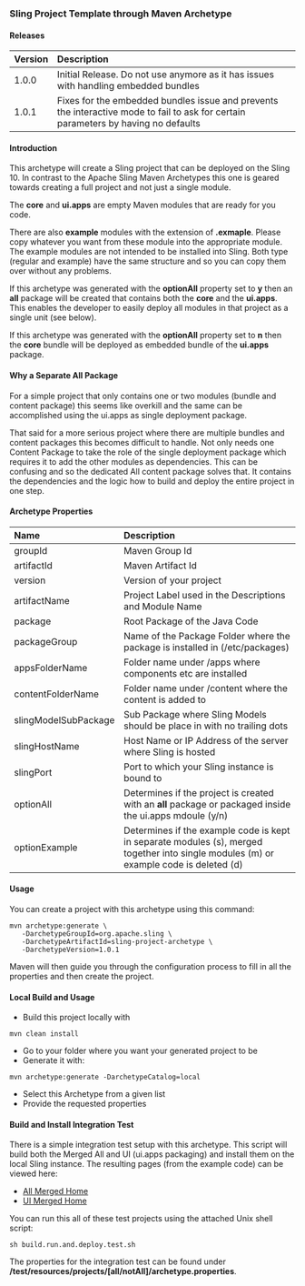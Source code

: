 ### Sling Project Template through Maven Archetype

#### Releases

| Version | Description |
|:--------|:------------|
|1.0.0    |Initial Release. Do not use anymore as it has issues with handling embedded bundles|
|1.0.1    |Fixes for the embedded bundles issue and prevents the interactive mode to fail to ask for certain parameters by having no defaults|
 
#### Introduction

This archetype will create a Sling project that can be deployed on the Sling 10. In contrast to
the Apache Sling Maven Archetypes this one is geared towards creating a full project and not
just a single module.

The **core** and **ui.apps** are empty Maven modules that are ready for you code.

There are also **example** modules with the extension of **.exmaple**. Please copy whatever you
want from these module into the appropriate module. The example modules are not intended to be
installed into Sling.
Both type (regular and example) have the same structure and so you can copy them over without
any problems.

If this archetype was generated with the **optionAll** property set to **y** then an **all** package
will be created that contains both the **core** and the **ui.apps**. This enables the developer
to easily deploy all modules in that project as a single unit (see below).

If this archetype was generated with the **optionAll** property set to **n** then the **core**
bundle will be deployed as embedded bundle of the **ui.apps** package.

#### Why a Separate All Package

For a simple project that only contains one or two modules (bundle and content package) this seems
like overkill and the same can be accomplished using the ui.apps as single deployment package.

That said for a more serious project where there are multiple bundles and content packages this
becomes difficult to handle. Not only needs one Content Package to take the role of the single
deployment package which requires it to add the other modules as dependencies. This can be confusing
and so the dedicated All content package solves that. It contains the dependencies and the logic
how to build and deploy the entire project in one step.

#### Archetype Properties

|Name                 |Description                                                                   |
|:--------------------|:-----------------------------------------------------------------------------|
|groupId              |Maven Group Id|
|artifactId           |Maven Artifact Id|
|version              |Version of your project|
|artifactName         |Project Label used in the Descriptions and Module Name|
|package              |Root Package of the Java Code|
|packageGroup         |Name of the Package Folder where the package is installed in (/etc/packages)|
|appsFolderName       |Folder name under /apps where components etc are installed|
|contentFolderName    |Folder name under /content where the content is added to|
|slingModelSubPackage |Sub Package where Sling Models should be place in with no trailing dots|
|slingHostName        |Host Name or IP Address of the server where Sling is hosted|
|slingPort            |Port to which your Sling instance is bound to|
|optionAll            |Determines if the project is created with an **all** package or packaged inside the ui.apps mdoule (y/n)|
|optionExample        |Determines if the example code is kept in separate modules (s), merged together into single modules (m) or example code is deleted (d)|

#### Usage

You can create a project with this archetype using this command:
```
mvn archetype:generate \
   -DarchetypeGroupId=org.apache.sling \
   -DarchetypeArtifactId=sling-project-archetype \
   -DarchetypeVersion=1.0.1
```
Maven will then guide you through the configuration process to fill in all the
properties and then create the project.

#### Local Build and Usage

* Build this project locally with
```
mvn clean install
```
* Go to your folder where you want your generated project to be
* Generate it with:
```
mvn archetype:generate -DarchetypeCatalog=local
```
* Select this Archetype from a given list
* Provide the requested properties

#### Build and Install Integration Test

There is a simple integration test setup with this archetype.
This script will build both the Merged All and UI (ui.apps packaging) and install them on the
local Sling instance. The resulting pages (from the example code) can be viewed here:

* [All Merged Home](http://localhost:8080/content/testContentAllMer/home.html)
* [UI Merged Home](http://localhost:8080/content/testContentUIMer/home.html)

You can run this all of these test projects using the attached Unix shell script:
```
sh build.run.and.deploy.test.sh
```

The properties for the integration test can be found under
**/test/resources/projects/\[all/notAll\]/archetype.properties**.

